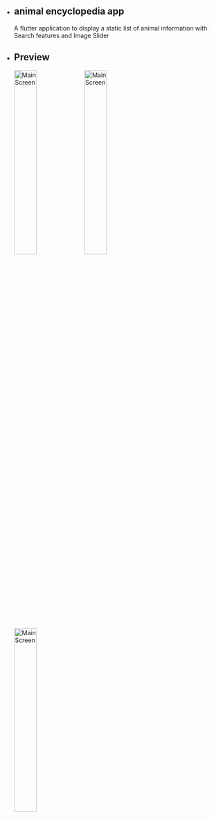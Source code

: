- ## animal encyclopedia app
  A flutter application to display a static list of animal information with Search features and Image Slider

- ## Preview
  <img alt="Main Screen" src="https://github.com/user-attachments/assets/20cb85ea-0738-4e96-9fa4-0e8e7452fb91" width="33%" />
  <img alt="Main Screen" src="https://github.com/user-attachments/assets/017616f4-5f88-4249-b53e-4c55c069bdbb" width="33%" />
  <img alt="Main Screen" src="https://github.com/user-attachments/assets/351dd6e2-f180-48d2-9f45-9ced010cd696" width="33%" />
